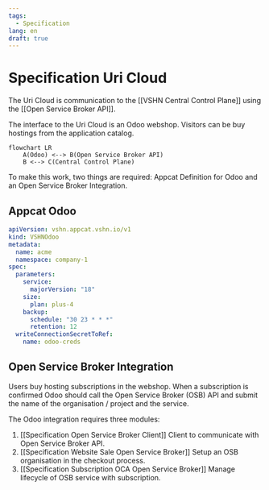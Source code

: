```yaml
---
tags:
  - Specification
lang: en
draft: true
---
```

# Specification Uri Cloud

The Uri Cloud is communication to the [[VSHN Central Control Plane]] using the [[Open Service Broker API]].

The interface to the Uri Cloud is an Odoo webshop. Visitors can be buy hostings from the application catalog.

```mermaid
flowchart LR
    A(Odoo) <--> B(Open Service Broker API)
    B <--> C(Central Control Plane)
```

To make this work, two things are required: Appcat Definition for Odoo and an Open Service Broker Integration.
## Appcat Odoo

```yaml
apiVersion: vshn.appcat.vshn.io/v1
kind: VSHNOdoo
metadata:
  name: acme
  namespace: company-1
spec:
  parameters:
    service:
      majorVersion: "18"
    size:
      plan: plus-4
    backup:
      schedule: "30 23 * * *"
      retention: 12
  writeConnectionSecretToRef:
    name: odoo-creds
```

## Open Service Broker Integration

Users buy hosting subscriptions in the webshop. When a subscription is confirmed Odoo should call the Open Service Broker (OSB) API and submit the name of the organisation / project and the service.

The Odoo integration requires three modules:

 1. [[Specification Open Service Broker Client]] Client to communicate with Open Service Broker API.
 2. [[Specification Website Sale Open Service Broker]] Setup an OSB organisation in the checkout process.
 3. [[Specification Subscription OCA Open Service Broker]] Manage lifecycle of OSB service with subscription.